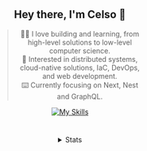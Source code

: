 <div align="center">

## Hey there, I'm Celso 🙂

<div style="max-width: 300px; ">

> 🧙‍♂️ I love building and learning, from high-level solutions to low-level computer science.<br>
> 🦉 Interested in distributed systems, cloud-native solutions, IaC, DevOps, and web development.<br>
> ⌨️ Currently focusing on Next, Nest and GraphQL.<br>

[![My Skills](https://skillicons.dev/icons?i=next,nest,graphql)](https://skillicons.dev)

</div>


#

<details align="center">
<summary>Stats</summary>

<cr/>

<p style="text-align: center;">
<!--START_SECTION:waka-->

```txt
From: 19 November 2023 - To: 19 December 2023

Markdown      44 hrs 9 mins   ███████▒░░░░░░░░░░░░░░░░░   29.23 %
TypeScript    33 hrs 43 mins  █████▓░░░░░░░░░░░░░░░░░░░   22.33 %
Go            18 hrs 56 mins  ███░░░░░░░░░░░░░░░░░░░░░░   12.54 %
YAML          11 hrs 4 mins   █▓░░░░░░░░░░░░░░░░░░░░░░░   07.33 %
Lua           8 hrs 44 mins   █▒░░░░░░░░░░░░░░░░░░░░░░░   05.78 %
```

<!--END_SECTION:waka-->
</p>
  
<div>

<img src="http://github-readme-stats.vercel.app/api/top-langs/?username=celsobenedetti&layout=compact&custom_title=Languages&include_all_commits=true&count_private=true&langs_count=6&theme=transparent&bg_color=00000000" height="180em"/>
<img src="https://streak-stats.demolab.com?user=celsobenedetti&theme=transparent" height="180rem"/>

</div>

#

<a href="https://wakatime.com/@8a52c0fd-ec78-403a-81d0-07c674c564b3" title="Time coded since Jan 17 2022">
<img src="https://wakatime.com/badge/user/8a52c0fd-ec78-403a-81d0-07c674c564b3.svg" alt="Wakatime 2022" title="Time coded since Jan 17 2022" />
</a>

</details>

</div>
